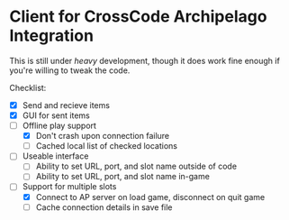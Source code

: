 # Client for CrossCode Archipelago Integration

This is still under *heavy* development, though it does work fine enough if you're willing to tweak the code.

Checklist:

- [x] Send and recieve items
- [x] GUI for sent items
- [ ] Offline play support
  - [x] Don't crash upon connection failure
  - [ ] Cached local list of checked locations
- [ ] Useable interface
  - [ ] Ability to set URL, port, and slot name outside of code
  - [ ] Ability to set URL, port, and slot name in-game
- [ ] Support for multiple slots
  - [x] Connect to AP server on load game, disconnect on quit game
  - [ ] Cache connection details in save file
